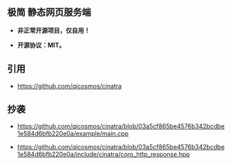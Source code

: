 ## 极简 静态网页服务端

- **非正常开源项目，仅自用！**

- **开源协议：MIT。**


## 引用

- https://github.com/qicosmos/cinatra


## 抄袭

- https://github.com/qicosmos/cinatra/blob/03a5cf865be4576b342bcdbe1e584d6bfb220e0a/example/main.cpp

- https://github.com/qicosmos/cinatra/blob/03a5cf865be4576b342bcdbe1e584d6bfb220e0a/include/cinatra/coro_http_response.hpp